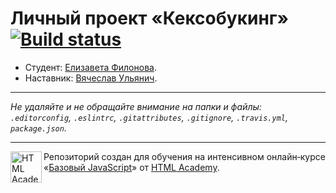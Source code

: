 # Личный проект «Кексобукинг» [![Build status][travis-image]][travis-url]

* Студент: [Елизавета Филонова](https://up.htmlacademy.ru/javascript/10/user/407377).
* Наставник: [Вячеслав Ульянич](https://up.htmlacademy.ru/javascript/10/user/158443).

---

_Не удаляйте и не обращайте внимание на папки и файлы:_<br>
_`.editorconfig`, `.eslintrc`, `.gitattributes`, `.gitignore`, `.travis.yml`, `package.json`._

---

<a href="https://htmlacademy.ru/intensive/javascript"><img align="left" width="50" height="50" title="HTML Academy" src="https://up.htmlacademy.ru/static/img/intensive/javascript/logo-for-github.svg"></a>

Репозиторий создан для обучения на интенсивном онлайн‑курсе «[Базовый JavaScript](https://htmlacademy.ru/intensive/javascript)» от [HTML Academy](https://htmlacademy.ru).

[travis-image]: https://travis-ci.org/htmlacademy-javascript/407377-keksobooking.svg?branch=master
[travis-url]: https://travis-ci.org/htmlacademy-javascript/407377-keksobooking
